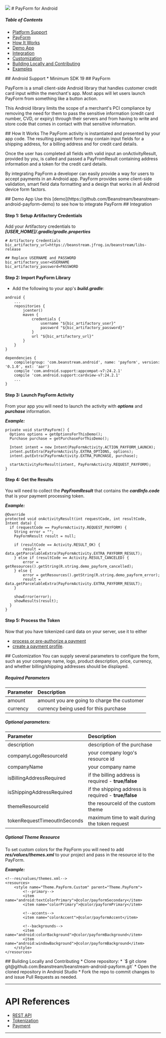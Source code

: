 <img src="http://www.beanstream.com/wp-content/uploads/2015/08/Beanstream-logo.png" />
# PayForm for Android

##### Table of Contents

* [Platform Support](#platform-support)
* [PayForm](#payform)
* [How It Works](#payform-functionality)
* [Demo App](#payform-demo)
* [Integration](#payform-integration)
* [Customization](#payform-customization)
* [Building Locally and Contributing](#contributing)
* [Examples](#examples)

<a name="platform-support"/>
## Android Support
 * Minimum SDK 19

<a name="payform"/>
## PayForm

PayForm is a small client-side Android library that handles customer credit card input within the merchant's app. Most apps will let users launch PayForm from something like a button action.

This Android library limits the scope of a merchant's PCI compliance by removing the need for them to pass the sensitive information (credit card number, CVD, or expiry) through their servers and from having to write and store code that comes in contact with that sensitive information.

<a name="payform-functionality"/>
## How It Works
The PayForm activity is instantiated and presented by your app code. The resulting payment form may contain input fields for a shipping address, for a billing address and for credit card details.

Once the user has completed all fields with valid input an onActivityResult, provided by you, is called and passed a PayFromResult containing address information and a token for the credit card details.

By integrating PayForm a developer can easily provide a way for users to accept payments in an Android app. PayForm provides some client-side validation, smart field data formatting and a design that works in all Android device form factors.

<a name="payform-demo"/>
## Demo App
Use this [demo](https://github.com/Beanstream/beanstream-android-payform-demo) to see how to integrate PayForm

<a name="payform-integration"/>
## Integration

#### Step 1: Setup Artifactory Credentials
Add your Artifactory credentials to ***[USER_HOME]/.gradle/gradle.properties***
```
# Artifactory Credentials
bic_artifactory_url=https://beanstream.jfrog.io/beanstream/libs-release

## Replace USERNAME and PASSWORD
bic_artifactory_user=USERNAME
bic_artifactory_password=PASSWORD
```

#### Step 2: Import PayForm Library
* Add the following to your app's ***build.gradle***:
```
android {
    ...
    repositories {
        jcenter()
        maven {
            credentials {
                username "${bic_artifactory_user}"
                password "${bic_artifactory_password}"
            }
            url "${bic_artifactory_url}"
        }
    }
}

dependencies {
    compile(group: 'com.beanstream.android', name: 'payform', version: '0.1.0', ext: 'aar')
    compile 'com.android.support:appcompat-v7:24.2.1'
    compile 'com.android.support:cardview-v7:24.2.1'
    ...
}
```

#### Step 3: Launch PayForm Activity
From your app you will need to launch the activity with ***options*** and ***purchase*** information.

***Example:***
```
private void startPayForm() {
  Options options = getOptionsForThisDemo();
  Purchase purchase = getPurchaseForThisDemo();

  Intent intent = new Intent(PayFormActivity.ACTION_PAYFORM_LAUNCH);
  intent.putExtra(PayFormActivity.EXTRA_OPTIONS, options);
  intent.putExtra(PayFormActivity.EXTRA_PURCHASE, purchase);

  startActivityForResult(intent, PayFormActivity.REQUEST_PAYFORM);
}
```
#### Step 4: Get the Results
You will need to collect the ***PayFromResult*** that contains the ***cardInfo.code*** that is your payment processing token.

***Example:***
```
@Override
protected void onActivityResult(int requestCode, int resultCode, Intent data) {
  if (requestCode == PayFormActivity.REQUEST_PAYFORM) {
    String error = "";
    PayFormResult result = null;

    if (resultCode == Activity.RESULT_OK) {
    	result = data.getParcelableExtra(PayFormActivity.EXTRA_PAYFORM_RESULT);
    } else if (resultCode == Activity.RESULT_CANCELED) {
    	error = getResources().getString(R.string.demo_payform_cancelled);
    } else {
    	error = getResources().getString(R.string.demo_payform_error);
    	result = data.getParcelableExtra(PayFormActivity.EXTRA_PAYFORM_RESULT);
    }

    showError(error);
    showResults(result);
  }
}
```

#### Step 5: Process the Token
Now that you have tokenized card data on your server, use it to either
* [process or pre-authorize a payment](http://developer.beanstream.com/documentation/take-payments/purchases/take-payment-legato-token/)
* [create a payment profile](http://developer.beanstream.com/tokenize-payments/create-new-profile/).

<a name="payform-customization"/>
## Customization
You can supply several parameters to configure the form, such as your company name, logo, product description, price, currency, and whether billing/shipping addresses should be displayed.

##### Required Parameters
|  Parameter | Description |
| :------------- | :------------- |
| amount  | amount you are going to charge the customer |
| currency  |  currency being used for this purchase  |

##### Optional parameters:
|  Parameter | Description |
| :------------- | :------------- |
| description  | description of the purchase  |
| companyLogoResourceId  | your company logo's resource id |
| companyName  | your company name |
| isBillingAddressRequired  | if the billing address is required - **true/false** |
| isShippingAddressRequired  | if the shipping address is required - **true/false** |
| themeResourceId  | the resourceId of the custom theme |
| tokenRequestTimeoutInSeconds  | maximum time to wait during the token request |

##### Optional Theme Resource
To set custom colors for the PayForm you will need to add ***res/values/themes.xml*** to your project and pass in the resource id to the PayForm.

***Example:***
```
<!--res/values/themes.xml-->
<resources>
    <style name="Theme.PayForm.Custom" parent="Theme.PayForm">
        <!--primary-->
        <item name="android:textColorPrimary">@color/payformSecondary</item>
        <item name="colorPrimary">@color/payformPrimary</item>

        <!--accents-->
        <item name="colorAccent">@color/payformAccent</item>

        <!--backgrounds-->
        <item name="android:colorBackground">@color/payformBackground</item>
        <item name="android:windowBackground">@color/payformBackground</item>
    </style>
</resources>
```

<a name="contributing"/>
## Building Locally and Contributing
* Clone repository:
  * `$ git clone git@github.com:Beanstream/beanstream-android-payform.git`
* Open the cloned repository in Android Studio
* Fork the repo to commit changes to and issue Pull Requests as needed.

---

# API References
* [REST API](http://developer.beanstream.com/documentation/rest-api-reference/)
* [Tokenization](http://developer.beanstream.com/documentation/take-payments/purchases/take-payment-legato-token/)
* [Payment](http://developer.beanstream.com/documentation/take-payments/purchases/card/)

---

